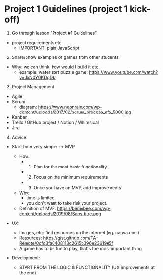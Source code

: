

# Project 1 Guidelines (project 1 kick-off)


1. Go through lesson "Project #1 Guidelines"
- project requirements etc
  - IMPORTANT: plain JavaScript


2. Share/Show examples of games from other students
  - Why: we can think, how would I build it etc.
    - example: water sort puzzle game: https://www.youtube.com/watch?v=JbN0Y0KDqDU


3. Project Management
- Agile
- Scrum
  - diagram: https://www.neonrain.com/wp-content/uploads/2017/02/scrum_process_afa_5000.jpg
- Kanban
- Trello / GitHub project / Notion / Whimsical
- Jira


4. Advice:

- Start from very simple --> MVP
  - How:
    - 1) Plan for the most basic functionality.
    - 2) Focus on the minimum requirements
    - 3) Once you have an MVP, add improvements
  - Why:
    - time is limited.
    - you don't want to take risk your project.
  - Definition of MVP: https://bemobee.com/wp-content/uploads/2019/08/Sans-titre.png


- UX: 
  - Images, etc: find resources on the internet (eg. canva.com)
  - Resources: https://gist.github.com/TA-Remote/0cfd3fa0408113c2615b396e23619e5f
  - A game has to be fun to play, that's the most important thing 

- Development: 
  - START FROM THE LOGIC & FUNCTIONALITY (UX improvements at the end)


